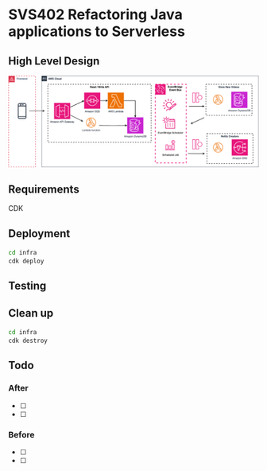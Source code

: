 # SVS402 Refactoring Java applications to Serverless

## High Level Design

![High level design](docs/svs402-hld.png)

## Requirements

CDK

## Deployment

```bash
cd infra
cdk deploy
```


## Testing




## Clean up

```bash
cd infra
cdk destroy
```


## Todo 

### After

- [ ]
- [ ]

### Before

- [ ]
- [ ]